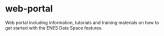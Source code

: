 # web-portal
Web portal including information, tutorials and training materials on how to get started with the ENES Data Space features.
